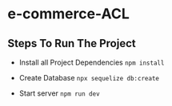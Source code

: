 # e-commerce-ACL

## Steps To Run The Project

- Install all Project Dependencies
  `npm install`

- Create Database
  `npx sequelize db:create`

- Start server
  `npm run dev`
